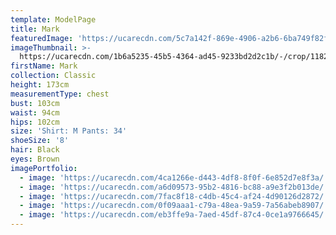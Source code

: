 ```yaml
---
template: ModelPage
title: Mark
featuredImage: 'https://ucarecdn.com/5c7a142f-869e-4906-a2b6-6ba749f82f2b/'
imageThumbnail: >-
  https://ucarecdn.com/1b6a5235-45b5-4364-ad45-9233bd2d2c1b/-/crop/1182x1632/652,0/-/preview/
firstName: Mark
collection: Classic
height: 173cm
measurementType: chest
bust: 103cm
waist: 94cm
hips: 102cm
size: 'Shirt: M Pants: 34'
shoeSize: '8'
hair: Black
eyes: Brown
imagePortfolio:
  - image: 'https://ucarecdn.com/4ca1266e-d443-4df8-8f0f-6e852d7e8f3a/'
  - image: 'https://ucarecdn.com/a6d09573-95b2-4816-bc88-a9e3f2b013de/'
  - image: 'https://ucarecdn.com/7fac8f18-c4db-45c4-af24-4d90126d2872/'
  - image: 'https://ucarecdn.com/0f09aaa1-c79a-48ea-9a59-7a56abeb8907/'
  - image: 'https://ucarecdn.com/eb3ffe9a-7aed-45df-87c4-0ce1a9766645/'
---
```



